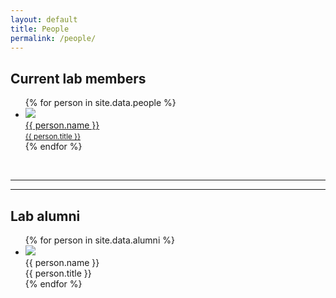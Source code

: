 ```yaml
---
layout: default
title: People
permalink: /people/
---
```

<h2>Current lab members</h2>
<ul class="people">
{% for person in site.data.people %}
  <li>
    <a href="{{ person.url }}">
      <img src="{{ person.image }}"><br>
      {{ person.name }}<br>
      <small>{{ person.title }}</small>
    </a>
  </li>
{% endfor %}
</ul>
<br />
<hr>
<!-- <h2>Associate Researchers</h2>
<ul class="people">
{% for person in site.data.associate %}
  <li>
    <img src="{{ person.image }}"><br>
    {{ person.name }}<br>
    {{ person.title }}
  </li>
{% endfor %}
</ul> -->
<hr>
<h2>Lab alumni</h2>
<ul class="people">
{% for person in site.data.alumni %}
  <li>
    <img src="{{ person.image }}"><br>
    {{ person.name }}<br>
    {{ person.title }}
  </li>
{% endfor %}
</ul>